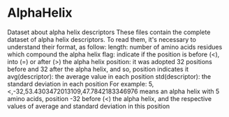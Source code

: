 # AlphaHelix
Dataset about alpha helix descriptors
These files contain the complete dataset of alpha helix descriptors. To read them, it's necessary to understand their format, as follow:
length: number of amino acids residues which compound the alpha helix
flag: indicate if the position is before (<), into (=) or after (>) the alpha helix
position: it was adopted 32 positions before and 32 after the alpha helix, and so, position indicates it
avg(descriptor): the average value in each position
std(descriptor): the standard deviation in each position
For example:
5,<,-32,53.4303472013109,47.7842183346976
means an alpha helix with 5 amino acids, position -32 before (<) the alpha helix, and the respective values of average and standard deviation in this position
